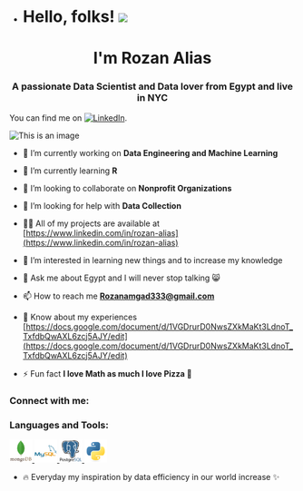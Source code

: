 - # Hello, folks! <img src="https://raw.githubusercontent.com/MartinHeinz/MartinHeinz/master/wave.gif" width="30px">
<h1 align="center"> I'm Rozan Alias</h1>
<h3 align="center">A passionate Data Scientist and Data lover from Egypt and live in NYC </h3>


You can find me on [![LinkedIn][2.2]][2].

<!-- Icons -->

[2.2]: https://raw.githubusercontent.com/MartinHeinz/MartinHeinz/master/linkedin-3-16.png (LinkedIn icon without padding)

<!-- Links to your social media accounts -->

[2]: https://www.linkedin.com/in/rozan-alias/


![This is an image](https://myoctocat.com/assets/images/base-octocat.svg) 



- 🔭 I’m currently working on **Data Engineering and Machine Learning**

- 🌱 I’m currently learning **R**

- 👯 I’m looking to collaborate on **Nonprofit Organizations**

- 🤝 I’m looking for help with **Data Collection**

- 👨‍💻 All of my projects are available at [https://www.linkedin.com/in/rozan-alias](https://www.linkedin.com/in/rozan-alias)


- 👀 I’m interested in learning new things and to increase my knowledge 
 
- 💬 Ask me about Egypt and I will never stop talking 😸
- 📫 How to reach me **Rozanamgad333@gmail.com**

- 📄 Know about my experiences [https://docs.google.com/document/d/1VGDrurD0NwsZXkMaKt3LdnoT_TxfdbQwAXL6zcj5AJY/edit](https://docs.google.com/document/d/1VGDrurD0NwsZXkMaKt3LdnoT_TxfdbQwAXL6zcj5AJY/edit)

- ⚡ Fun fact **I love Math as much I love Pizza 🍕**

<h3 align="left">Connect with me:</h3>
<p align="left">
</p>

<h3 align="left">Languages and Tools:</h3>
<p align="left"> <a href="https://www.mongodb.com/" target="_blank" rel="noreferrer"> <img src="https://raw.githubusercontent.com/devicons/devicon/master/icons/mongodb/mongodb-original-wordmark.svg" alt="mongodb" width="40" height="40"/> </a> <a href="https://www.mysql.com/" target="_blank" rel="noreferrer"> <img src="https://raw.githubusercontent.com/devicons/devicon/master/icons/mysql/mysql-original-wordmark.svg" alt="mysql" width="40" height="40"/> </a> <a href="https://www.postgresql.org" target="_blank" rel="noreferrer"> <img src="https://raw.githubusercontent.com/devicons/devicon/master/icons/postgresql/postgresql-original-wordmark.svg" alt="postgresql" width="40" height="40"/> </a> <a href="https://www.python.org" target="_blank" rel="noreferrer"> <img src="https://raw.githubusercontent.com/devicons/devicon/master/icons/python/python-original.svg" alt="python" width="40" height="40"/> </a> </p>

 
- 🔥  Everyday my inspiration by data efficiency in our world increase ✨

<!---
rozanalias/rozanalias is a ✨ special ✨ repository because its `README.md` (this file) appears on your GitHub profile.
You can click the Preview link to take a look at your changes.
--->
